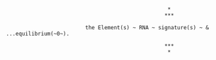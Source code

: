 


                                                       *
                                                      ***

                             the Element(s) ~ RNA ~ signature(s) ~ & ...equilibrium(~0~).
               
                                                      ***
                                                       *
                                              
